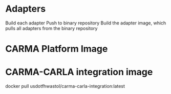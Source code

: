 # Adapters
Build each adapter
Push to binary repository
Build the adapter image, which pulls all adapters from the binary repository

# CARMA Platform Image


# CARMA-CARLA integration image

docker pull usdotfhwastol/carma-carla-integration:latest

